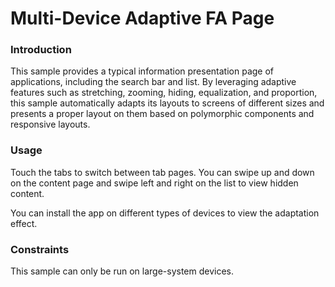 # Multi-Device Adaptive FA Page

### Introduction

This sample provides a typical information presentation page of  applications, including the search bar and list. By leveraging adaptive features such as stretching, zooming, hiding, equalization, and proportion, this sample automatically adapts its layouts to screens of different sizes and presents a proper layout on them based on polymorphic components and responsive layouts.

### Usage

Touch the tabs to switch between tab pages. You can swipe up and down on the content page and swipe left and right on the list to view hidden content.

You can install the app on different types of devices to view the adaptation effect.

### Constraints

This sample can only be run on large-system devices.
